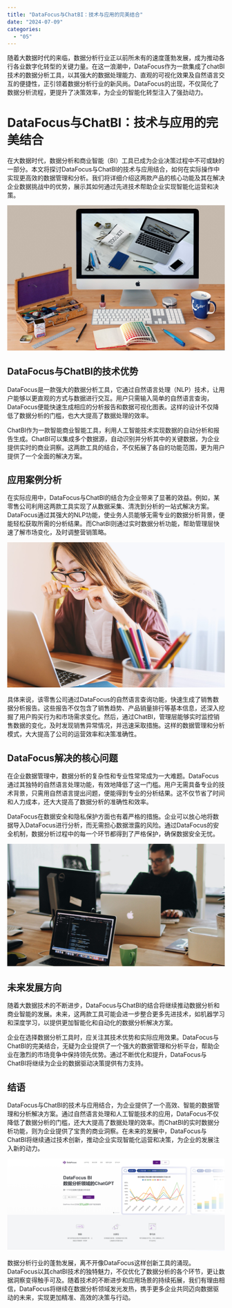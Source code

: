 ```yaml
---
title: "DataFocus与ChatBI：技术与应用的完美结合"
date: "2024-07-09"
categories: 
  - "05"
---
```


随着大数据时代的来临，数据分析行业正以前所未有的速度蓬勃发展，成为推动各行各业数字化转型的关键力量。在这一浪潮中，DataFocus作为一款集成了chatBI技术的数据分析工具，以其强大的数据处理能力、直观的可视化效果及自然语言交互的便捷性，正引领着数据分析行业的新风尚。DataFocus的出现，不仅简化了数据分析流程，更提升了决策效率，为企业的智能化转型注入了强劲动力。

# DataFocus与ChatBI：技术与应用的完美结合

在大数据时代，数据分析和商业智能（BI）工具已成为企业决策过程中不可或缺的一部分。本文将探讨DataFocus与ChatBI的技术与应用结合，如何在实际操作中实现更高效的数据管理和分析。我们将详细介绍这两款产品的核心功能及其在解决企业数据挑战中的优势，展示其如何通过先进技术帮助企业实现智能化运营和决策。

![](images/1697699683-communication-2805785-scaled.jpg)

## DataFocus与ChatBI的技术优势

DataFocus是一款强大的数据分析工具，它通过自然语言处理（NLP）技术，让用户能够以更直观的方式与数据进行交互。用户只需输入简单的自然语言查询，DataFocus便能快速生成相应的分析报告和数据可视化图表。这样的设计不仅降低了数据分析的门槛，也大大提高了数据处理的效率。

ChatBI作为一款智能商业智能工具，利用人工智能技术实现数据的自动分析和报告生成。ChatBI可以集成多个数据源，自动识别并分析其中的关键数据，为企业提供实时的商业洞察。这两款工具的结合，不仅拓展了各自的功能范围，更为用户提供了一个全面的解决方案。

## 应用案例分析

在实际应用中，DataFocus与ChatBI的结合为企业带来了显著的效益。例如，某零售公司利用这两款工具实现了从数据采集、清洗到分析的一站式解决方案。DataFocus通过其强大的NLP功能，使业务人员能够无需专业的数据分析背景，便能轻松获取所需的分析结果。而ChatBI则通过实时数据分析功能，帮助管理层快速了解市场变化，及时调整营销策略。

![](images/1697699547-laptop-3087585-scaled.jpg)

具体来说，该零售公司通过DataFocus的自然语言查询功能，快速生成了销售数据分析报告。这些报告不仅包含了销售趋势、产品销量排行等基本信息，还深入挖掘了用户购买行为和市场需求变化。然后，通过ChatBI，管理层能够实时监控销售数据的变化，及时发现销售异常情况，并迅速采取措施。这样的数据管理和分析模式，大大提高了公司的运营效率和决策准确性。

## DataFocus解决的核心问题

在企业数据管理中，数据分析的复杂性和专业性常常成为一大难题。DataFocus通过其独特的自然语言处理功能，有效地降低了这一门槛。用户无需具备专业的技术背景，只需用自然语言提出问题，便能得到专业的分析结果。这不仅节省了时间和人力成本，还大大提高了数据分析的准确性和效率。

DataFocus在数据安全和隐私保护方面也有着严格的措施。企业可以放心地将数据导入DataFocus进行分析，而无需担心数据泄露的风险。通过DataFocus的安全机制，数据分析过程中的每一个环节都得到了严格保护，确保数据安全无忧。

![](images/1690449111-pexels-djordje-petrovic-2102416-scaled.jpg)

## 未来发展方向

随着大数据技术的不断进步，DataFocus与ChatBI的结合将继续推动数据分析和商业智能的发展。未来，这两款工具可能会进一步整合更多先进技术，如机器学习和深度学习，以提供更加智能化和自动化的数据分析解决方案。

企业在选择数据分析工具时，应关注其技术优势和实际应用效果。DataFocus与ChatBI的完美结合，无疑为企业提供了一个强大的数据管理和分析平台，帮助企业在激烈的市场竞争中保持领先优势。通过不断优化和提升，DataFocus与ChatBI将继续为企业的数据驱动决策提供有力支持。

## 结语

DataFocus与ChatBI的技术与应用结合，为企业提供了一个高效、智能的数据管理和分析解决方案。通过自然语言处理和人工智能技术的应用，DataFocus不仅降低了数据分析的门槛，还大大提高了数据处理的效率。而ChatBI的实时数据分析功能，则为企业提供了宝贵的商业洞察。在未来的发展中，DataFocus与ChatBI将继续通过技术创新，推动企业实现智能化运营和决策，为企业的发展注入新的动力。

![](images/1685086845-微信截图_20230526103410.png)

数据分析行业的蓬勃发展，离不开像DataFocus这样创新工具的涌现。DataFocus以其chatBI技术的独特魅力，不仅优化了数据分析的各个环节，更让数据洞察变得触手可及。随着技术的不断进步和应用场景的持续拓展，我们有理由相信，DataFocus将继续在数据分析领域发光发热，携手更多企业共同迈向数据驱动的未来，实现更加精准、高效的决策与行动。
